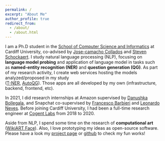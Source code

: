 ```yaml
---
permalink: /
excerpt: "About Me"
author_profile: true
redirect_from: 
  - /about/
  - /about.html
---
```


I am a Ph.D student in the [School of Computer Science and Informatics](https://www.cardiff.ac.uk/computer-science) at Cardiff University,
co-advised by [Jose-camacho Collados](http://josecamachocollados.com/) and [Steven Schockaert](https://www.cardiff.ac.uk/people/view/133772-schockaert-steven).
I study natural language processing (NLP), focusing on **language model probing** and 
application of language model in tasks such as 
**named-entity recognition (NER)** and **question generation (QG)**.
As part of my research activity, I create web services hosting the models analyzed/proposed in my study    
([T-NER](https://asahiushio.com/projects/tner), [AutoQG](https://asahiushio.com/projects/autoqg)).
Those apps are all developed by my own (infrastructure, backend, frontend, etc).   
 
In 2021, I did research internships at Amazon supervised by [Danushka Bollegala](https://danushka.net/),
and Snapchat co-supervised by [Francesco Barbieri](https://research.snap.com/team/francesco-barbieri/) and 
[Leonardo Neves](https://research.snap.com/team/leonardo-neves/).
Before joining Cardiff University, I had been a full-time research engineer at [Cogent Labs](https://www.cogent.co.jp/en/) from 2018 to 2020.

Aside from NLP, I spend some time on the research of **computational art**
([WikiART Face](https://asahi417.github.io/projects/wikiart_face/)).
Also, I love prototyping my ideas as open-source software.
Please have a look my [project page](https://asahiushio.com/projects) or [github](https://github.com/asahi417) to check my fun works!
